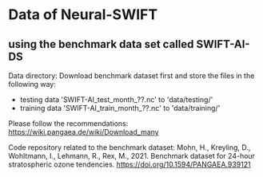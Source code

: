 # Data of Neural-SWIFT 
## using the benchmark data set called SWIFT-AI-DS

Data directory: Download benchmark dataset first and store the files in the following way: 
- testing data 'SWIFT-AI_test_month_??.nc' to 'data/testing/'
- training data 'SWIFT-AI_train_month_??.nc' to 'data/training/'

Please follow the recommendations: https://wiki.pangaea.de/wiki/Download_many

Code repository related to the benchmark dataset: Mohn, H., Kreyling, D., Wohltmann, I., Lehmann, R., Rex, M., 2021. Benchmark dataset for 24-hour stratospheric ozone tendencies. https://doi.org/10.1594/PANGAEA.939121